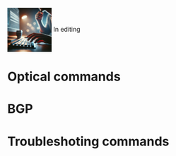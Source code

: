 <img align="center" alt="JUNIPER" height="100" width="100" src="https://github.com/MrN0b0dy-cyber/MrN0b0dy-cyber/blob/main/keyboarding2.jpg"> In editing

# Optical commands
# BGP 
# Troubleshoting commands
